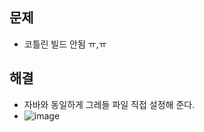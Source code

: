 ## 문제
- 코틀린 빌드 안됨 ㅠ,ㅠ

## 해결
- 자바와 동일하게 그레들 파일 직접 설정해 준다.
- ![image](https://user-images.githubusercontent.com/61215550/223948424-610df000-28c0-4591-9e45-84b4a57dd589.png)
